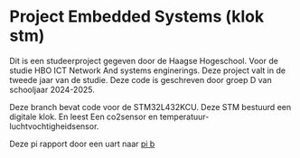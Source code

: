# Project Embedded Systems (klok stm)
Dit is een studeerproject gegeven door de Haagse Hogeschool. Voor de studie HBO ICT 
Network And systems enginerings. Deze project valt in de tweede jaar van de studie. Deze
code is geschreven door groep D van schooljaar 2024-2025.

Deze branch bevat code voor de STM32L432KCU. Deze STM bestuurd een digitale klok. En leest
Een co2sensor en temperatuur- luchtvochtigheidsensor.

Deze pi rapport door een uart naar [pi b](https://github.com/LvndnB/PESGroepD/tree/PoCDeel1_STMPi)
